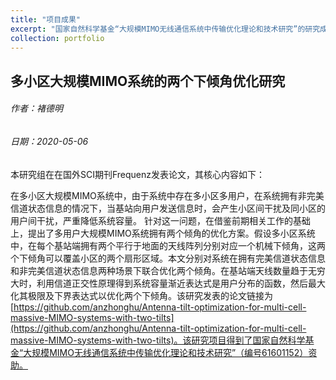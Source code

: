 ```yaml
---
title: "项目成果"
excerpt: "国家自然科学基金“大规模MIMO无线通信系统中传输优化理论和技术研究”的研究成果-4"
collection: portfolio
---
```

## 多小区大规模MIMO系统的两个下倾角优化研究

###### 作者：褚德明

###### 日期：2020-05-06


本研究组在在国外SCI期刊Frequenz发表论文，其核心内容如下：

在多小区大规模MIMO系统中，由于系统中存在多小区多用户，在系统拥有非完美信道状态信息的情况下，当基站向用户发送信息时，会产生小区间干扰及同小区的用户间干扰，严重降低系统容量。
针对这一问题，在借鉴前期相关工作的基础上，提出了多用户大规模MIMO系统拥有两个倾角的优化方案。假设多小区系统中，在每个基站端拥有两个平行于地面的天线阵列分别对应一个机械下倾角，这两个下倾角可以覆盖小区的两个扇形区域。本文分别对系统在拥有完美信道状态信息和非完美信道状态信息两种场景下联合优化两个倾角。在基站端天线数量趋于无穷大时，利用信道正交性原理得到系统容量渐近表达式是用户分布的函数，然后最大化其极限及下界表达式以优化两个下倾角。该研究发表的论文链接为[https://github.com/anzhonghu/Antenna-tilt-optimization-for-multi-cell-massive-MIMO-systems-with-two-tilts](https://github.com/anzhonghu/Antenna-tilt-optimization-for-multi-cell-massive-MIMO-systems-with-two-tilts)。该研究项目得到了国家自然科学基金“大规模MIMO无线通信系统中传输优化理论和技术研究”（编号61601152）资助。
